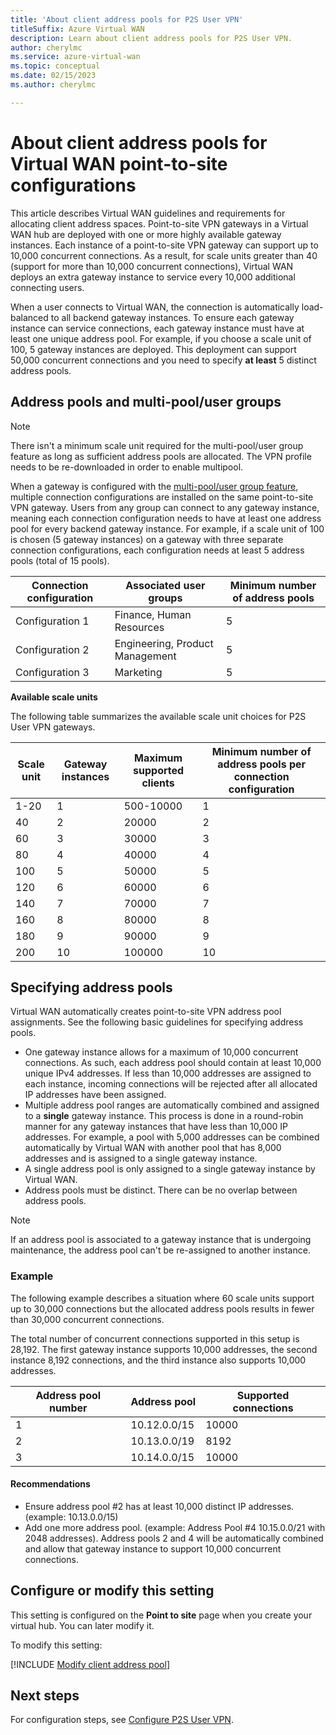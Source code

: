 ```yaml
---
title: 'About client address pools for P2S User VPN'
titleSuffix: Azure Virtual WAN
description: Learn about client address pools for P2S User VPN.
author: cherylmc
ms.service: azure-virtual-wan
ms.topic: conceptual
ms.date: 02/15/2023
ms.author: cherylmc

---
```

# About client address pools for Virtual WAN point-to-site configurations

This article describes Virtual WAN guidelines and requirements for allocating client address spaces. Point-to-site VPN gateways in a Virtual WAN hub are deployed with one or more highly available gateway instances. Each instance of a point-to-site VPN gateway can support up to 10,000 concurrent connections. As a result, for scale units greater than 40 (support for more than 10,000 concurrent connections), Virtual WAN deploys an extra gateway instance to service every 10,000 additional connecting users.

When a user connects to Virtual WAN, the connection is automatically load-balanced to all backend gateway instances. To ensure each gateway instance can service connections, each gateway instance must have at least one unique address pool. For example, if you choose a scale unit of 100, 5 gateway instances are deployed. This deployment can support 50,000 concurrent connections and you need to specify **at least** 5 distinct address pools.

## Address pools and multi-pool/user groups

> [!NOTE]
> There isn't a minimum scale unit required for the multi-pool/user group feature as long as sufficient address pools are allocated. The VPN profile needs to be re-downloaded in order to enable multipool. 

When a gateway is configured with the [multi-pool/user group feature](user-groups-about.md), multiple connection configurations are installed on the same point-to-site VPN gateway. Users from any group can connect to any gateway instance, meaning each connection configuration needs to have at least one address pool for every backend gateway instance. For example, if a scale unit of 100 is chosen (5 gateway instances) on a gateway with three separate connection configurations, each configuration needs at least 5 address pools (total of 15 pools).

| Connection configuration | Associated user groups | Minimum number of address pools |
| --- | --- | ---|
| Configuration 1| Finance, Human Resources | 5 |
| Configuration 2| Engineering, Product Management| 5|
| Configuration 3| Marketing | 5|

**Available scale units**

The following table summarizes the available scale unit choices for P2S User VPN gateways.

| Scale unit | Gateway instances| Maximum supported clients | Minimum number of address pools per connection configuration|
|--- |--- |--- | --- |
|1-20| 1| 500-10000 | 1|
| 40 | 2| 20000 | 2 |
| 60 | 3|30000 | 3 |
| 80 | 4| 40000 | 4 |
| 100 | 5 | 50000 | 5 |
| 120 | 6| 60000 | 6 |
| 140 | 7 | 70000 | 7 |
| 160 | 8 | 80000 | 8 |
| 180 | 9 | 90000 | 9 |
| 200 | 10 |100000 | 10 |

## <a name="specify-address-pools"></a>Specifying address pools

Virtual WAN automatically creates point-to-site VPN address pool assignments. See the following basic guidelines for specifying address pools.

* One gateway instance allows for a maximum of 10,000 concurrent connections. As such, each address pool should contain at least 10,000 unique IPv4 addresses. If less than 10,000 addresses are assigned to each instance, incoming connections will be rejected after all allocated IP addresses have been assigned.
* Multiple address pool ranges are automatically combined and assigned to a **single** gateway instance. This process is done in a round-robin manner for any gateway instances that have less than 10,000 IP addresses. For example, a pool with 5,000 addresses can be combined automatically by Virtual WAN with another pool that has 8,000 addresses and is assigned to a single gateway instance.
* A single address pool is only assigned to a single gateway instance by Virtual WAN.
* Address pools must be distinct. There can be no overlap between address pools.

> [!NOTE]
> If an address pool is associated to a gateway instance that is undergoing maintenance, the address pool can't be re-assigned to another instance.

### Example

The following example describes a situation where 60 scale units support up to 30,000 connections but the allocated address pools results in fewer than 30,000 concurrent connections.

The total number of concurrent connections supported in this setup is 28,192. The first gateway instance supports 10,000 addresses, the second instance 8,192 connections, and the third instance also supports 10,000 addresses.

| Address pool number | Address pool | Supported connections |
|--- |--- |--- |
| 1 | 10.12.0.0/15 | 10000 |
| 2 | 10.13.0.0/19 | 8192 |
| 3 | 10.14.0.0/15 | 10000|

#### Recommendations

* Ensure address pool #2 has at least 10,000 distinct IP addresses. (example: 10.13.0.0/15)
* Add one more address pool. (example: Address Pool #4 10.15.0.0/21 with 2048 addresses). Address pools 2 and 4 will be automatically combined and allow that gateway instance to support 10,000 concurrent connections.

## Configure or modify this setting

This setting is configured on the **Point to site** page when you create your virtual hub. You can later modify it.

To modify this setting:

[!INCLUDE [Modify client address pool](../../includes/virtual-wan-client-address-pool-include.md)]

## Next steps

For configuration steps, see [Configure P2S User VPN](virtual-wan-point-to-site-portal.md).
